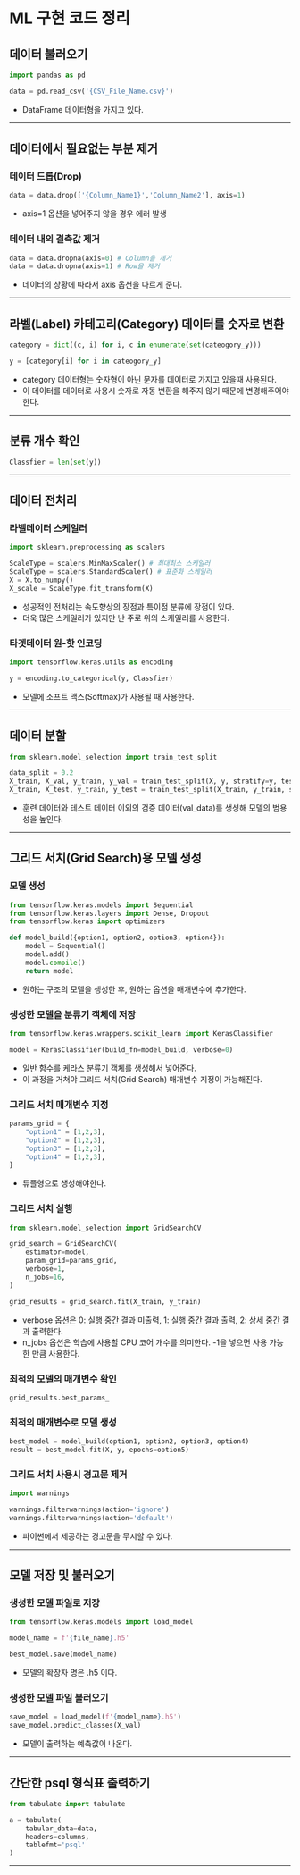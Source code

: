# ML 구현 코드 정리

## 데이터 불러오기

```python
import pandas as pd

data = pd.read_csv('{CSV_File_Name.csv}')
```
- DataFrame 데이터형을 가지고 있다.

---

## 데이터에서 필요없는 부분 제거

### 데이터 드롭(Drop)

```python
data = data.drop(['{Column_Name1}','Column_Name2'], axis=1)
```
- axis=1 옵션을 넣어주지 않을 경우 에러 발생

### 데이터 내의 결측값 제거

```python
data = data.dropna(axis=0) # Column을 제거
data = data.dropna(axis=1) # Row을 제거
```
- 데이터의 상황에 따라서 axis 옵션을 다르게 준다.

---

## 라벨(Label) 카테고리(Category) 데이터를 숫자로 변환

```python
category = dict((c, i) for i, c in enumerate(set(cateogory_y)))

y = [category[i] for i in cateogory_y]
```

- category 데이터형는 숫자형이 아닌 문자를 데이터로 가지고 있을때 사용된다.
- 이 데이터를 데이터로 사용시 숫자로 자동 변환을 해주지 않기 때문에 변경해주어야 한다.

---

## 분류 개수 확인

```python
Classfier = len(set(y))
```

---

## 데이터 전처리

### 라벨데이터 스케일러

```python
import sklearn.preprocessing as scalers

ScaleType = scalers.MinMaxScaler() # 최대최소 스케일러
ScaleType = scalers.StandardScaler() # 표준화 스케일러
X = X.to_numpy()
X_scale = ScaleType.fit_transform(X)
```

- 성공적인 전처리는 속도향상의 장점과 특이점 분류에 장점이 있다.
- 더욱 많은 스케일러가 있지만 난 주로 위의 스케일러를 사용한다.

### 타겟데이터 원-핫 인코딩

```python
import tensorflow.keras.utils as encoding

y = encoding.to_categorical(y, Classfier)
```
- 모델에 소프트 맥스(Softmax)가 사용될 때 사용한다.

---

## 데이터 분할

```python
from sklearn.model_selection import train_test_split

data_split = 0.2
X_train, X_val, y_train, y_val = train_test_split(X, y, stratify=y, test_size=data_split)
X_train, X_test, y_train, y_test = train_test_split(X_train, y_train, stratify=y_train, test_sizedata_split)
```

- 훈련 데이터와 테스트 데이터 이외의 검증 데이터(val_data)를 생성해 모델의 범용성을 높인다.

---

## 그리드 서치(Grid Search)용 모델 생성

### 모델 생성

```python
from tensorflow.keras.models import Sequential
from tensorflow.keras.layers import Dense, Dropout
from tensorflow.keras import optimizers

def model_build({option1, option2, option3, option4}):
    model = Sequential()
    model.add()
    model.compile()
    return model
```

- 원하는 구조의 모델을 생성한 후, 원하는 옵션을 매개변수에 추가한다.

### 생성한 모델을 분류기 객체에 저장

```python
from tensorflow.keras.wrappers.scikit_learn import KerasClassifier

model = KerasClassifier(build_fn=model_build, verbose=0)
```

- 일반 함수를 케라스 분류기 객체를 생성해서 넣어준다.
- 이 과정을 거쳐야 그리드 서치(Grid Search) 매개변수 지정이 가능해진다.

### 그리드 서치 매개변수 지정

```python
params_grid = {
    "option1" = [1,2,3],
    "option2" = [1,2,3],
    "option3" = [1,2,3],
    "option4" = [1,2,3],
}
```

- 튜플형으로 생성해야한다.

### 그리드 서치 실행

```python
from sklearn.model_selection import GridSearchCV

grid_search = GridSearchCV(
    estimator=model,
    param_grid=params_grid,
    verbose=1,
    n_jobs=16,
)

grid_results = grid_search.fit(X_train, y_train)
```

- verbose 옵션은 0: 실행 중간 결과 미출력, 1: 실행 중간 결과 출력, 2: 상세 중간 결과 출력한다.
- n_jobs 옵션은 학습에 사용할 CPU 코어 개수를 의미한다. -1을 넣으면 사용 가능한 만큼 사용한다.

### 최적의 모델의 매개변수 확인

```python
grid_results.best_params_
```

### 최적의 매개변수로 모델 생성

```python
best_model = model_build(option1, option2, option3, option4)
result = best_model.fit(X, y, epochs=option5)
```

### 그리드 서치 사용시 경고문 제거

```python
import warnings

warnings.filterwarnings(action='ignore')
warnings.filterwarnings(action='default')
```

- 파이썬에서 제공하는 경고문을 무시할 수 있다.

---

## 모델 저장 및 불러오기

### 생성한 모델 파일로 저장

```python
from tensorflow.keras.models import load_model

model_name = f'{file_name}.h5'

best_model.save(model_name)
```

- 모델의 확장자 명은 .h5 이다.

### 생성한 모델 파일 불러오기

```python
save_model = load_model(f'{model_name}.h5')
save_model.predict_classes(X_val)
```

- 모델이 출력하는 예측값이 나온다.

---

## 간단한 psql 형식표 출력하기

```python
from tabulate import tabulate

a = tabulate(
    tabular_data=data,
    headers=columns,
    tablefmt='psql'
)
```

---
